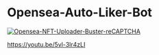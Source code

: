 # Opensea-Auto-Liker-Bot

[![Opensea-NFT-Uploader-Buster-reCAPTCHA](https://yt-embed.herokuapp.com/embed?v=2KFkmBE-RWA)](https://www.youtube.com/watch?v=2KFkmBE-RWA "Opensea-NFT-Uploader-Buster-reCAPTCHA")




https://youtu.be/5vl-3lr4zLI
